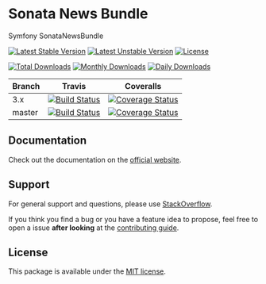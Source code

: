 # Sonata News Bundle

Symfony SonataNewsBundle

[![Latest Stable Version](https://poser.pugx.org/sonata-project/news-bundle/v/stable)](https://packagist.org/packages/sonata-project/news-bundle)
[![Latest Unstable Version](https://poser.pugx.org/sonata-project/news-bundle/v/unstable)](https://packagist.org/packages/sonata-project/news-bundle)
[![License](https://poser.pugx.org/sonata-project/news-bundle/license)](https://packagist.org/packages/sonata-project/news-bundle)

[![Total Downloads](https://poser.pugx.org/sonata-project/news-bundle/downloads)](https://packagist.org/packages/sonata-project/news-bundle)
[![Monthly Downloads](https://poser.pugx.org/sonata-project/news-bundle/d/monthly)](https://packagist.org/packages/sonata-project/news-bundle)
[![Daily Downloads](https://poser.pugx.org/sonata-project/news-bundle/d/daily)](https://packagist.org/packages/sonata-project/news-bundle)

Branch | Travis | Coveralls |
------ | ------ | --------- |
3.x   | [![Build Status][travis_stable_badge]][travis_stable_link]     | [![Coverage Status][coveralls_stable_badge]][coveralls_stable_link]     |
master | [![Build Status][travis_unstable_badge]][travis_unstable_link] | [![Coverage Status][coveralls_unstable_badge]][coveralls_unstable_link] |

## Documentation

Check out the documentation on the [official website](https://sonata-project.org/bundles/news).

## Support

For general support and questions, please use [StackOverflow](http://stackoverflow.com/questions/tagged/sonata).

If you think you find a bug or you have a feature idea to propose, feel free to open a issue
**after looking** at the [contributing guide](CONTRIBUTING.md).

## License

This package is available under the [MIT license](LICENSE).

[travis_stable_badge]: https://travis-ci.org/sonata-project/SonataNewsBundle.svg?branch=3.x
[travis_stable_link]: https://travis-ci.org/sonata-project/SonataNewsBundle
[travis_unstable_badge]: https://travis-ci.org/sonata-project/SonataNewsBundle.svg?branch=master
[travis_unstable_link]: https://travis-ci.org/sonata-project/SonataNewsBundle

[coveralls_stable_badge]: https://coveralls.io/repos/github/sonata-project/SonataNewsBundle/badge.svg?branch=3.x
[coveralls_stable_link]: https://coveralls.io/github/sonata-project/SonataNewsBundle?branch=3.x
[coveralls_unstable_badge]: https://coveralls.io/repos/github/sonata-project/SonataNewsBundle/badge.svg?branch=master
[coveralls_unstable_link]: https://coveralls.io/github/sonata-project/SonataNewsBundle?branch=master
